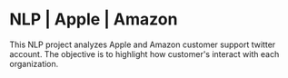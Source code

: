 # NLP | Apple | Amazon
This NLP project analyzes Apple and Amazon customer support twitter account.  The objective is to highlight how customer's interact with each organization.
